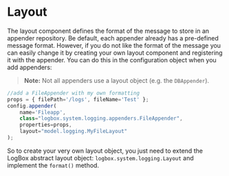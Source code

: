 # Layout

The layout component defines the format of the message to store in an appender repository. Be default, each appender already has a pre-defined message format. However, if you do not like the format of the message you can easily change it by creating your own layout component and registering it with the appender. You can do this in the configuration object when you add appenders:

> **Note:** Not all appenders use a layout object (e.g. the `DBAppender`).

```javascript
//add a FileAppender with my own formatting
props = { filePath='/logs', fileName='Test' };
config.appender(
    name='Fileapp',
    class="logbox.system.logging.appenders.FileAppender",
    properties=props,
    layout="model.logging.MyFileLayout"
);

```

So to create your very own layout object, you just need to extend the LogBox abstract layout object: `logbox.system.logging.Layout` and implement the `format()` method.
